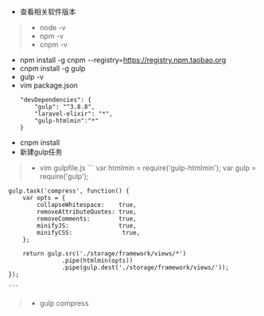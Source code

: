 - 查看相关软件版本
>- node -v
>- npm -v
>- cnpm -v
- npm install -g cnpm --registry=https://registry.npm.taobao.org
- cnpm install -g gulp
- gulp -v
- vim package.json 
    ```
    "devDependencies": {
        "gulp": "^3.8.8",
        "laravel-elixir": "*",
        "gulp-htmlmin":"*"
    }
    ```
- cnpm install
- 新建gulp任务
> - vim gulpfile.js
    ```
    var htmlmin = require('gulp-htmlmin');
    var gulp = require('gulp');

    gulp.task('compress', function() {
        var opts = {
            collapseWhitespace:    true,
            removeAttributeQuotes: true,
            removeComments:        true,
            minifyJS:              true,
            minifyCSS:              true,
        };

        return gulp.src('./storage/framework/views/*')
                   .pipe(htmlmin(opts))
                   .pipe(gulp.dest('./storage/framework/views/'));
    });

    ```
> - gulp compress
